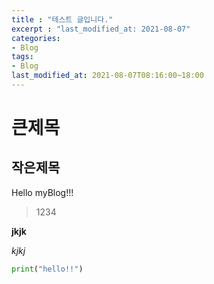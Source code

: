 ```yaml
---  
title : "테스트 글입니다."  
excerpt : "last_modified_at: 2021-08-07"  
categories:  
- Blog  
tags:  
- Blog  
last_modified_at: 2021-08-07T08:16:00~18:00  
---  
```


# 큰제목  
## 작은제목  

Hello myBlog!!!  

> 1234  

**jkjk**  

*kjkj*  

```python  
print("hello!!")
```  

